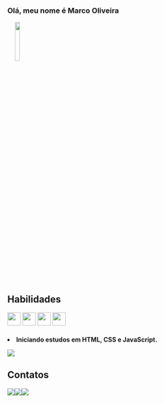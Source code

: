 <h3 p align="left">
Olá, meu nome é Marco Oliveira </h3>
 <p align="left">  ﾠ
<img src="https://cdn.discordapp.com/attachments/435514046192812045/1064720779817779200/1673919597333.jpg" width="15%">

## Habilidades
 <div>
<img src="https://cdn.jsdelivr.net/gh/devicons/devicon/icons/html5/html5-plain-wordmark.svg" width="30">
  <img src="https://cdn.jsdelivr.net/gh/devicons/devicon/icons/css3/css3-original-wordmark.svg" width="30">
  <img src="https://cdn.jsdelivr.net/gh/devicons/devicon/icons/aftereffects/aftereffects-original.svg" width="30">
   <img src="https://cdn.jsdelivr.net/gh/devicons/devicon/icons/photoshop/photoshop-plain.svg" width="30">
<div>
<h4>
<li>Iniciando estudos em HTML, CSS e JavaScript.
 <p align="left">
<img src="https://github-readme-stats.vercel.app/api?username=marcooliveira4566&show_icons=true&theme=dark">
   
## Contatos
<a href="https://wa.me/5513996062520" width="80"><img src="https://img.shields.io/badge/WhatsApp-25D366?style=for-the-badge&logo=whatsapp&logoColor=white"><a href="https://www.linkedin.com/mwlite/in/marco-oliveira-a18829260"><img src="https://img.shields.io/badge/LinkedIn-0077B5?style=for-the-badge&logo=linkedin&logoColor=white"><a href="mailto:omarcooliveira.12@gmail.com"><img src="https://img.shields.io/badge/Gmail-D14836?style=for-the-badge&logo=gmail&logoColor=white">
